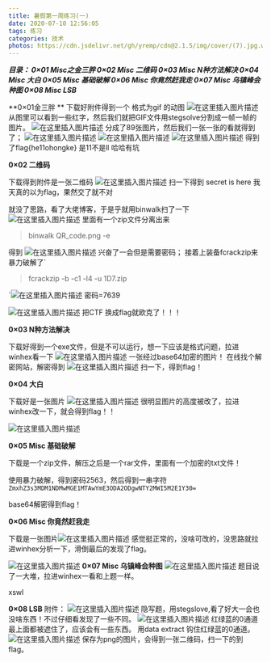 ```yaml
---
title: 暑假第一周练习(一)
date: 2020-07-10 12:56:05
tags: 练习
categories: 技术
photos: https://cdn.jsdelivr.net/gh/yremp/cdn@2.1.5/img/cover/(7).jpg.webp
---
```




﻿***目录：
    0×01 Misc之金三胖
    0×02 Misc 二维码
    0×03 Misc N种方法解决 
    0×04 Misc 大白
    0×05 Misc 基础破解
    0×06 Misc 你竟然赶我走
    0×07 Misc 乌镇峰会种图
    0×08 Misc LSB***


   **0×01金三胖 **
   下载好附件得到一个 格式为gif 的动图
   ![在这里插入图片描述](https://img-blog.csdnimg.cn/20200709180630688.gif)
    从图里可以看到一些红字，然后我们就把GIF文件用stegsolve分割成一帧一帧的图片。
    ![在这里插入图片描述](https://img-blog.csdnimg.cn/20200709181232252.png)
    分成了89张图片，然后我们一张一张的看就得到了；
![在这里插入图片描述](https://img-blog.csdnimg.cn/20200709181525654.bmp)
![在这里插入图片描述](https://img-blog.csdnimg.cn/2020070918162421.bmp)
![在这里插入图片描述](https://img-blog.csdnimg.cn/20200709181636541.bmp)
得到了flag{he11ohongke}  是11不是ll 哈哈有坑

**0×02 二维码**

下载得到附件是一张二维码
![在这里插入图片描述](https://img-blog.csdnimg.cn/20200709205712426.png)
扫一下得到 secret is here  我天真的以为flag，果然交了就不对

就没了思路，看了大佬博客，于是乎就用binwalk扫了一下
![在这里插入图片描述](https://img-blog.csdnimg.cn/20200709210229610.png)
里面有一个zip文件分离出来

>binwalk QR_code.png -e



得到
![在这里插入图片描述](https://img-blog.csdnimg.cn/20200709210649487.png)
兴奋了一会但是需要密码；
接着上装备fcrackzip来暴力破解了`

> fcrackzip -b -c1 -l4 -u 1D7.zip

`![在这里插入图片描述](https://img-blog.csdnimg.cn/2020070921085096.png)
密码=7639

![在这里插入图片描述](https://img-blog.csdnimg.cn/20200709210937613.png)
把CTF 换成flag就欧克了！！！

**0×03 N种方法解决**

下载好得到一个exe文件，但是不可以运行，想一下应该是格式问题，拉进winhex看一下
![在这里插入图片描述](https://img-blog.csdnimg.cn/20200710110759519.png)
一张经过base64加密的图片！
在线找个解密网站，解密得到
![在这里插入图片描述](https://img-blog.csdnimg.cn/20200710110922603.png)
扫一下，得到flag！

**0×04 大白**

下载好是一张图片
![在这里插入图片描述](https://img-blog.csdnimg.cn/20200710112021792.png?x-oss-process=image/watermark,type_ZmFuZ3poZW5naGVpdGk,shadow_10,text_aHR0cHM6Ly9ibG9nLmNzZG4ubmV0L3FxXzQ1ODY5MDM5,size_16,color_FFFFFF,t_70)
很明显图片的高度被改了，拉进winhex改一下，就会得到flag！！





![在这里插入图片描述](https://img-blog.csdnimg.cn/20200710112205357.png?x-oss-process=image/watermark,type_ZmFuZ3poZW5naGVpdGk,shadow_10,text_aHR0cHM6Ly9ibG9nLmNzZG4ubmV0L3FxXzQ1ODY5MDM5,size_16,color_FFFFFF,t_70)

**0×05 Misc 基础破解**

下载是一个zip文件，解压之后是一个rar文件，里面有一个加密的txt文件！

使用暴力破解，得到密码2563，然后得到一串字符`ZmxhZ3s3MDM1NDMwMGE1MTAwYmE3ODA2ODgwNTY2MWI5M2E1Y30=`

base64解密得到flag！



**0×06 Misc 你竟然赶我走**

下载是一张图片![在这里插入图片描述](https://img-blog.csdnimg.cn/20200710121814759.jpg?x-oss-process=image/watermark,type_ZmFuZ3poZW5naGVpdGk,shadow_10,text_aHR0cHM6Ly9ibG9nLmNzZG4ubmV0L3FxXzQ1ODY5MDM5,size_16,color_FFFFFF,t_70)
感觉挺正常的，没啥可改的，没思路就拉进winhex分析一下，滑倒最后的发现了flag。

![在这里插入图片描述](https://img-blog.csdnimg.cn/20200710121944803.png)
**0×07 Misc 乌镇峰会种图**
![在这里插入图片描述](https://img-blog.csdnimg.cn/2020071012264575.jpg?x-oss-process=image/watermark,type_ZmFuZ3poZW5naGVpdGk,shadow_10,text_aHR0cHM6Ly9ibG9nLmNzZG4ubmV0L3FxXzQ1ODY5MDM5,size_16,color_FFFFFF,t_70)
题目说了一大堆，拉进winhex一看和上题一样。

xswl

**0×08  LSB**
附件：
![在这里插入图片描述](https://img-blog.csdnimg.cn/20200710124834510.png)
隐写题，用stegslove,看了好大一会也没啥东西！不过仔细看发现了一些不同。
![在这里插入图片描述](https://img-blog.csdnimg.cn/20200710125007998.png)
红绿蓝的0通道最上面都被遮住了，应该会有一些东西。
用data extract 钩住红绿蓝的0通道。
![在这里插入图片描述](https://img-blog.csdnimg.cn/20200710125224165.png)
保存为png的图片，会得到一张二维码，扫一下的到flag。
